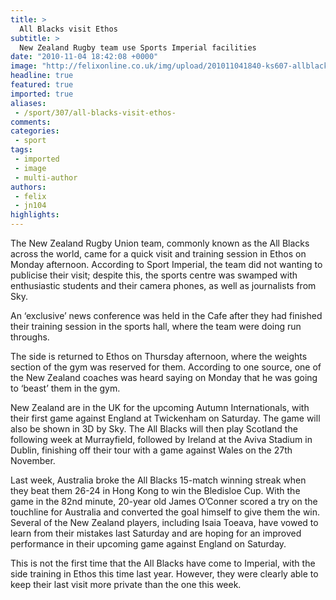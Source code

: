 ```yaml
---
title: >
  All Blacks visit Ethos
subtitle: >
  New Zealand Rugby team use Sports Imperial facilities
date: "2010-11-04 18:42:08 +0000"
image: "http://felixonline.co.uk/img/upload/201011041840-ks607-allblack.jpg"
headline: true
featured: true
imported: true
aliases:
 - /sport/307/all-blacks-visit-ethos-
comments:
categories:
 - sport
tags:
 - imported
 - image
 - multi-author
authors:
 - felix
 - jn104
highlights:
---
```


The New Zealand Rugby Union team, commonly known as the All Blacks across the world, came for a quick visit and training session in Ethos on Monday afternoon. According to Sport Imperial, the team did not wanting to publicise their visit; despite this, the sports centre was swamped with enthusiastic students and their camera phones, as well as journalists from Sky.

An ‘exclusive’ news conference was held in the Cafe after they had finished their training session in the sports hall, where the team were doing run throughs.

The side is returned to Ethos on Thursday afternoon, where the weights section of the gym was reserved for them. According to one source, one of the New Zealand coaches was heard saying on Monday that he was going to ‘beast’ them in the gym.

New Zealand are in the UK for the upcoming Autumn Internationals, with their first game against England at Twickenham on Saturday. The game will also be shown in 3D by Sky. The All Blacks will then play Scotland the following week at Murrayfield, followed by Ireland at the Aviva Stadium in Dublin, finishing off their tour with a game against Wales on the 27th November.

Last week, Australia broke the All Blacks 15-match winning streak when they beat them 26-24 in Hong Kong to win the Bledisloe Cup. With the game in the 82nd minute, 20-year old James O’Conner scored a try on the touchline for Australia and converted the goal himself to give them the win. Several of the New Zealand players, including Isaia Toeava, have vowed to learn from their mistakes last Saturday and are hoping for an improved performance in their upcoming game against England on Saturday.

This is not the first time that the All Blacks have come to Imperial, with the side training in Ethos this time last year. However, they were clearly able to keep their last visit more private than the one this week.
